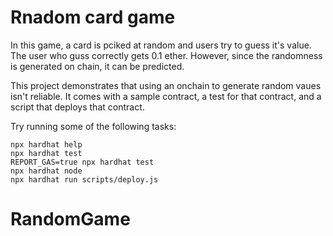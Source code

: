 # Rnadom card game

In this game, a card is pciked at random and users try to guess it's value. The user who guss correctly gets 0.1 ether. However, since the randomness is generated on chain, it can be predicted.

This project demonstrates that using an onchain to generate random vaues isn't reliable. It comes with a sample contract, a test for that contract, and a script that deploys that contract.

Try running some of the following tasks:

```shell
npx hardhat help
npx hardhat test
REPORT_GAS=true npx hardhat test
npx hardhat node
npx hardhat run scripts/deploy.js
```
# RandomGame
